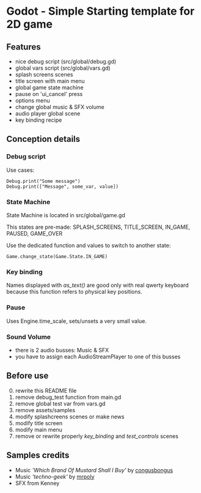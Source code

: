 # Godot - Simple Starting template for 2D game

## Features

- nice debug script (src/global/debug.gd)
- global vars script (src/global/vars.gd)
- splash screens scenes
- title screen with main menu
- global game state machine
- pause on 'ui_cancel' press
- options menu
- change global music & SFX volume
- audio player global scene
- key binding recipe

## Conception details

### Debug script

Use cases:

```gdscript
Debug.print("Some message")
Debug.print(["Message", some_var, value])
```

### State Machine

State Machine is located in src/global/game.gd

This states are pre-made: SPLASH_SCREENS, TITLE_SCREEN, IN_GAME, PAUSED, GAME_OVER

Use the dedicated function and values to switch to another state:

```gdscript
Game.change_state(Game.State.IN_GAME)
```

### Key binding

Names displayed with _as_text()_ are good only with real qwerty keyboard because this function refers to physical key positions.

### Pause

Uses Engine.time_scale, sets/unsets a very small value.

### Sound Volume

- there is 2 audio busses: Music & SFX
- you have to assign each AudioStreamPlayer to one of this busses

## Before use

0. rewrite this README file
1. remove debug_test function from main.gd
2. remove global test var from vars.gd
3. remove assets/samples
4. modify splashcreens scenes or make news
5. modify title screen
6. modify main menu
7. remove or rewrite properly _key_binding_ and _test_controls_ scenes

## Samples credits

- Music _'Which Brand Of Mustard Shall I Buy'_ by [congusbongus](https://opengameart.org/users/congusbongus)
- Music _'techno-geek'_ by [mrpoly](https://opengameart.org/content/techno-geek)
- SFX from Kenney

